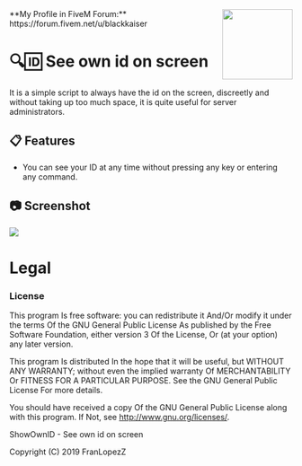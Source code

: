 <img src="https://i.imgur.com/gFNeiC5.png" width="125" height="125" align="right"/>
**My Profile in FiveM Forum:** https://forum.fivem.net/u/blackkaiser

# 🔍🆔 See own id on screen 

It is a simple script to always have the id on the screen, discreetly and without taking up too much space, it is quite useful for server administrators.


## 📋 Features

-   You can see your ID at any time without pressing any key or entering any command.

## 📷 Screenshot
<img src="https://i.imgur.com/r6isVYk.png"  align="center" />

# Legal
### License

This program Is free software: you can redistribute it And/Or modify it under the terms Of the GNU General Public License As published by the Free Software Foundation, either version 3 Of the License, Or (at your option) any later version.

This program Is distributed In the hope that it will be useful, but WITHOUT ANY WARRANTY; without even the implied warranty Of MERCHANTABILITY Or FITNESS FOR A PARTICULAR PURPOSE. See the GNU General Public License For more details.

You should have received a copy Of the GNU General Public License along with this program. If Not, see http://www.gnu.org/licenses/.

ShowOwnID - See own id on screen 

Copyright (C) 2019 FranLopezZ
